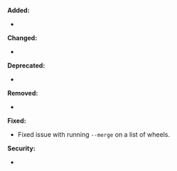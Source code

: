 **Added:**

* <news item>

**Changed:**

* <news item>

**Deprecated:**

* <news item>

**Removed:**

* <news item>

**Fixed:**

* Fixed issue with running `--merge` on a list of wheels.

**Security:**

* <news item>

